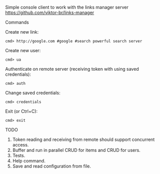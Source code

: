 Simple console client to work with the links manager server https://github.com/viktor-br/links-manager

Commands

Create new link:
```
cmd> http://google.com #google #search powerful search server
```

Create new user:
```
cmd> ua
```

Authenticate on remote server (receiving token with using saved credentials):
```
cmd> auth
```

Change saved credentials:
```
cmd> credentials
```

Exit (or Ctrl+C):
```
cmd> exit
```

TODO

1. Token reading and receiving from remote should support concurrent access.
2. Buffer and run in parallel CRUD for items and CRUD for users.
3. Tests.
4. Help command.
5. Save and read configuration from file.
